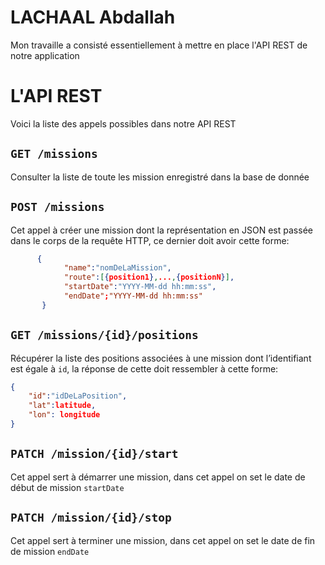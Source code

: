 # LACHAAL Abdallah

Mon travaille a consisté essentiellement à mettre en place l'API REST de notre application 
# L'API REST

Voici la liste des appels possibles dans notre API REST

## `GET /missions`

Consulter la liste de toute les mission enregistré dans la base de donnée

## `POST /missions`

Cet appel à créer une mission dont la représentation en JSON est passée dans le corps de la requête HTTP, ce dernier doit avoir cette forme:
```json
      {
			"name":"nomDeLaMission",
			"route":[{position1},...,{positionN}],
			"startDate":"YYYY-MM-dd hh:mm:ss",
			"endDate";"YYYY-MM-dd hh:mm:ss"
       }
```

## `GET /missions/{id}/positions`

Récupérer la liste des positions associées à une mission dont l’identifiant est égale à `id`,  la réponse de cette doit ressembler à cette forme:
```json
{
	"id":"idDeLaPosition",
	"lat":latitude,
	"lon": longitude
}
```

## `PATCH /mission/{id}/start`

Cet appel sert à  démarrer une mission, dans cet appel on set le date de début de mission `startDate` 

## `PATCH /mission/{id}/stop`

Cet appel sert à  terminer une mission, dans cet appel on set le date de fin de mission `endDate` 

